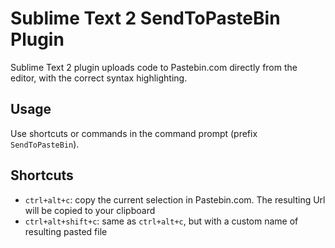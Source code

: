 Sublime Text 2 SendToPasteBin Plugin
=============

Sublime Text 2 plugin uploads code to Pastebin.com directly from the editor, with the correct syntax highlighting.

Usage
-----
Use shortcuts or commands in the command prompt (prefix `SendToPasteBin`).

Shortcuts
---------
 * `ctrl+alt+c`: copy the current selection in Pastebin.com. The resulting Url will be copied to your clipboard
 * `ctrl+alt+shift+c`: same as `ctrl+alt+c`, but with a custom name of resulting pasted file